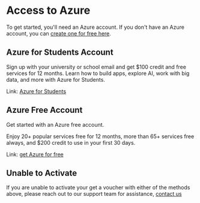 # Access to Azure

To get started, you'll need an Azure account. If you don't have an Azure account, you can [create one for free here](https://azure.microsoft.com/en-us/free/).

## Azure for Students Account

Sign up with your university or school email and get $100 credit and free services for 12 months. Learn how to build apps, explore AI, work with big data, and more with Azure for Students.

Link: [Azure for Students](https://azure.microsoft.com/en-us/free/students)

## Azure Free Account

Get started with an Azure free account.

Enjoy 20+ popular services free for 12 months, more than 65+ services free always, and $200 credit to use in your first 30 days.

Link: [get Azure for free](https://azure.microsoft.com/en-us/free/)

## Unable to Activate

If you are unable to activate your get a voucher with either of the methods above, please reach out to our support team for assistance, [contact us](mailto:ainsi-hack-together@service.microsoft.com)
